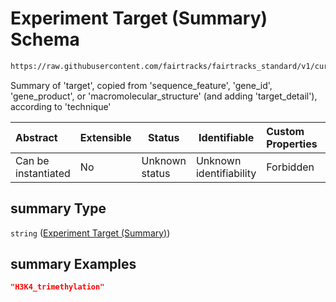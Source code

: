 # Experiment Target (Summary) Schema

```txt
https://raw.githubusercontent.com/fairtracks/fairtracks_standard/v1/current/json/schema/fairtracks_experiment.schema.json#/properties/target/properties/summary
```

Summary of 'target', copied from 'sequence_feature', 'gene_id', 'gene_product', or 'macromolecular_structure' (and adding 'target_detail'), according to 'technique'


| Abstract            | Extensible | Status         | Identifiable            | Custom Properties | Additional Properties | Access Restrictions | Defined In                                                                                                     |
| :------------------ | ---------- | -------------- | ----------------------- | :---------------- | --------------------- | ------------------- | -------------------------------------------------------------------------------------------------------------- |
| Can be instantiated | No         | Unknown status | Unknown identifiability | Forbidden         | Allowed               | none                | [fairtracks_experiment.schema.json\*](../json/schema/fairtracks_experiment.schema.json "open original schema") |

## summary Type

`string` ([Experiment Target (Summary)](fairtracks_experiment-properties-experiment-target-properties-experiment-target-summary.md))

## summary Examples

```json
"H3K4_trimethylation"
```

